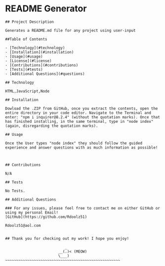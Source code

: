 # README Generator
    

    ## Project Description

    Generates a README.md file for any project using user-input

    ##Table of Contents

    - [Technology](#technology)
    - [Installation](#installation)
    - [Usage](#usage)
    - [License](#license)
    - [Contributions](#contributions)
    - [Tests](#tests)
    - [Additional Questions](#questions)
    
    ## Technology

    HTML,JavaScript,Node

    ## Installation

    Dowload the .ZIP from GitHub, once you extract the contents, open the entire directory in your code editor. Navigate to the Terminal and enter: "npm i inquirer@8.2.4" (without the quotation marks). Once that has finished installing, in the same terminal, type in "node index" (again, disregarding the quotation marks). 

    ## Usage

    Once the User types "node index" they should follow the guided experience and answer questions with as much information as possible!

    

    ## Contributions 

    N/A

    ## Tests

    No Tests.

    ## Additional Questions

    ### For any issues, please feel free to contact me on either GitHub or using my personal Email!
    [GitHub](https://github.com/Rdoolz51)
    
    Rdoolz51@aol.com


    ## Thank you for checking out my work! I hope you enjoy!

                               _
                            __(.)< (MEOW)
                            \___)   
    ~~~~~~~~~~~~~~~~~~~~~~~~~~~~~~~~~~~~~~~~~~~~~~~~~~~~
